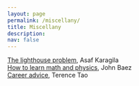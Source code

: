 ```yaml
---
layout: page
permalink: /miscellany/
title: Miscellany
description:
nav: false
---
```


<a href="https://karagila.org/2024/lighthouse" target="_self">The lighthouse problem</a>, Asaf Karagila\
<a href="http://math.ucr.edu/home/baez/books.html" target="_self">How to learn math and physics</a>, John Baez\
<a href="https://terrytao.wordpress.com/career-advice" target="_self">Career advice</a>, Terence Tao